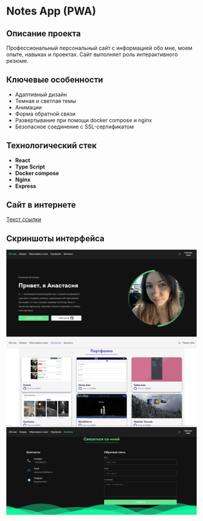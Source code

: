 # Notes App (PWA)

## Описание проекта

Профессиональный персональный сайт с информацией обо мне, моем опыте, навыках и проектах. Сайт выполняет роль интерактивного резюме.

## Ключевые особенности

- Адаптивный дизайн
- Темная и светлая темы
- Анимации
- Форма обратной связи
- Развертывание при помощи docker compose и nginx
- Безопасное соединение с SSL-сертификатом

## Технологический стек

- **React**
- **Type Script**
- **Docker compose**
- **Nginx**
- **Express**

## Сайт в интернете

[Текст ссылки](https://ibragimova.site)

## Скриншоты интерфейса

![Главная](my-site.png)
![Портфолио](my-site3.png)
![Контакты](my-site2.png)

